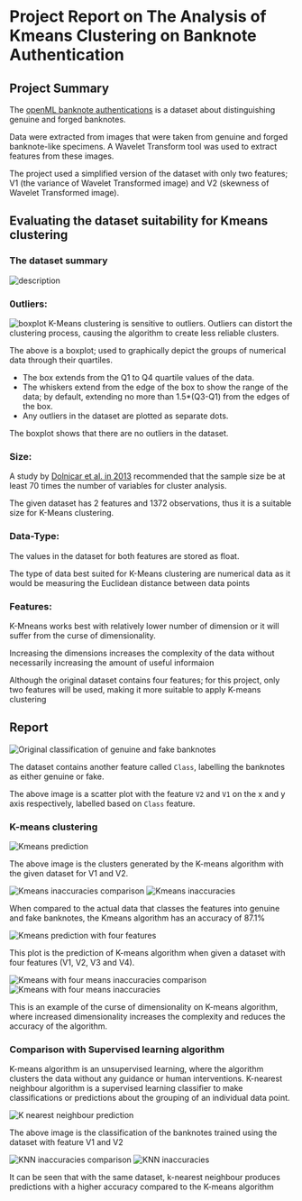 # Project Report on The Analysis of Kmeans Clustering on Banknote Authentication

## Project Summary
The [openML banknote authentications](https://www.openml.org/search?type=data&sort=runs&id=1462&status=active) is a dataset about distinguishing genuine and forged banknotes.

Data were extracted from images that were taken from genuine and forged banknote-like specimens. A Wavelet Transform tool was used to extract features from these images.

The project used a simplified version of the dataset with only two features; V1 (the variance of Wavelet Transformed image) and V2 (skewness of Wavelet Transformed image).

## Evaluating the dataset suitability for Kmeans clustering
### The dataset summary
![description](images/described_data.png)

### 0utliers:
![boxplot](images/boxplot_image.png)
K-Means clustering is sensitive to outliers. Outliers can distort the clustering process, causing the algorithm to create less reliable clusters.

The above is a boxplot; used to graphically depict the groups of numerical data through their quartiles.
- The box extends from the Q1 to Q4 quartile values of the data.
- The whiskers extend from the edge of the box to show the range of the data; by default, extending no more than 1.5*(Q3-Q1) from the edges of the box.
- Any outliers in the dataset are plotted as separate dots.

The boxplot shows that there are no outliers in the dataset.

### Size:
A study by [Dolnicar et al. in 2013](https://journals.sagepub.com/doi/full/10.1177/0047287513496475) recommended that the sample size be at least 70 times the number of variables for cluster analysis.

The given dataset has 2 features and 1372 observations, thus it is a suitable size for K-Means clustering.

### Data-Type:
The values in the dataset for both features are stored as float.

The type of data best suited for K-Means clustering are numerical data as it would be measuring the Euclidean distance between data points

### Features:
K-Mneans works best with relatively lower number of dimension or it will suffer from the curse of dimensionality.

Increasing the dimensions increases the complexity of the data without necessarily increasing the amount of useful informaion

Although the original dataset contains four features; for this project, only two features will be used, making it more suitable to apply K-means clustering

## Report
![Original classification of genuine and fake banknotes](images/banknote_authentication_correct_labels.png)

The dataset contains another feature called `Class`, labelling the banknotes as either genuine or fake. 

The above image is a scatter plot with the feature `V2` and `V1` on the x and y axis respectively, labelled based on `Class` feature.

### K-means clustering
![Kmeans prediction](images/Kmeans_prediction.png)

The above image is the clusters generated by the K-means algorithm with the given dataset for V1 and V2.

![Kmeans inaccuracies comparison](images/Kmeans_inaccuracies_over_accurate.png)
![Kmeans inaccuracies](images/Kmeans_inaccuracies.png)

When compared to the actual data that classes the features into genuine and fake banknotes, the Kmeans algorithm has an accuracy of 87.1%

![Kmeans prediction with four features](images/Kmeans_curse_of_dimensionality.png)

This plot is the prediction of K-means algorithm when given a dataset with four features (V1, V2, V3 and V4).

![Kmeans with four means inaccuracies comparison](images/Kmeans_curse_inaccuracies_comparison.png)
![Kmeans with four means inaccuracies](images/Kmeans_curse_inaccuracies.png)

This is an example of the curse of dimensionality on K-means algorithm, where increased dimensionality increases the complexity and reduces the accuracy of the algorithm.

### Comparison with Supervised learning algorithm
K-means algorithm is an unsupervised learning, where the algorithm clusters the data without any guidance or human interventions.
K-nearest neighbour algorithm is a supervised learning classifier to make classifications or predictions about the grouping of an individual data point.

![K nearest neighbour prediction](images/KNN_prediction.png)

The above image is the classification of the banknotes trained using the dataset with feature V1 and V2

![KNN inaccuracies comparison](images/KNN_inaccuracies_comparison.png)
![KNN inaccuracies](images/KNN_inaccuracies.png)

It can be seen that with the same dataset, k-nearest neighbour produces predictions with a higher accuracy compared to the K-means algorithm
